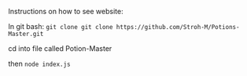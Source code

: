 Instructions on how to see website:

In git bash:
```git clone git clone https://github.com/Stroh-M/Potions-Master.git```

cd into file called Potion-Master

then ```node index.js```